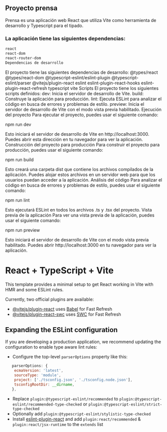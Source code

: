 ## Proyecto prensa 

Prensa es una aplicación web React que utiliza Vite como herramienta de desarrollo y Typescript para el tipado.
### La aplicación tiene las siguientes dependencias:

```bash
react
react-dom
react-router-dom
Dependencias de desarrollo
```
El proyecto tiene las siguientes dependencias de desarrollo:
@types/react
@types/react-dom
@typescript-eslint/eslint-plugin
@typescript-eslint/parser
@vitejs/plugin-react
eslint
eslint-plugin-react-hooks
eslint-plugin-react-refresh
typescript
vite
Scripts
El proyecto tiene los siguientes scripts definidos:
dev: Inicia el servidor de desarrollo de Vite.
build: Construye la aplicación para producción.
lint: Ejecuta ESLint para analizar el código en busca de errores y problemas de estilo.
preview: Inicia el servidor de desarrollo de Vite con el modo vista previa habilitado.
Ejecución del proyecto
Para ejecutar el proyecto, puedes usar el siguiente comando:

npm run dev


Esto iniciará el servidor de desarrollo de Vite en http://localhost:3000. Puedes abrir esta dirección en tu navegador para ver la aplicación.
Construcción del proyecto para producción
Para construir el proyecto para producción, puedes usar el siguiente comando:

npm run build


Esto creará una carpeta dist que contiene los archivos compilados de la aplicación. Puedes alojar estos archivos en un servidor web para que los usuarios puedan acceder a la aplicación.
Análisis del código
Para analizar el código en busca de errores y problemas de estilo, puedes usar el siguiente comando:

npm run lint


Esto ejecutará ESLint en todos los archivos .ts y .tsx del proyecto.
Vista previa de la aplicación
Para ver una vista previa de la aplicación, puedes usar el siguiente comando:

npm run preview


Esto iniciará el servidor de desarrollo de Vite con el modo vista previa habilitado. Puedes abrir http://localhost:3000 en tu navegador para ver la aplicación.



# React + TypeScript + Vite

This template provides a minimal setup to get React working in Vite with HMR and some ESLint rules.

Currently, two official plugins are available:

- [@vitejs/plugin-react](https://github.com/vitejs/vite-plugin-react/blob/main/packages/plugin-react/README.md) uses [Babel](https://babeljs.io/) for Fast Refresh
- [@vitejs/plugin-react-swc](https://github.com/vitejs/vite-plugin-react-swc) uses [SWC](https://swc.rs/) for Fast Refresh

## Expanding the ESLint configuration

If you are developing a production application, we recommend updating the configuration to enable type aware lint rules:

- Configure the top-level `parserOptions` property like this:

```js
   parserOptions: {
    ecmaVersion: 'latest',
    sourceType: 'module',
    project: ['./tsconfig.json', './tsconfig.node.json'],
    tsconfigRootDir: __dirname,
   },
```

- Replace `plugin:@typescript-eslint/recommended` to `plugin:@typescript-eslint/recommended-type-checked` or `plugin:@typescript-eslint/strict-type-checked`
- Optionally add `plugin:@typescript-eslint/stylistic-type-checked`
- Install [eslint-plugin-react](https://github.com/jsx-eslint/eslint-plugin-react) and add `plugin:react/recommended` & `plugin:react/jsx-runtime` to the `extends` list
